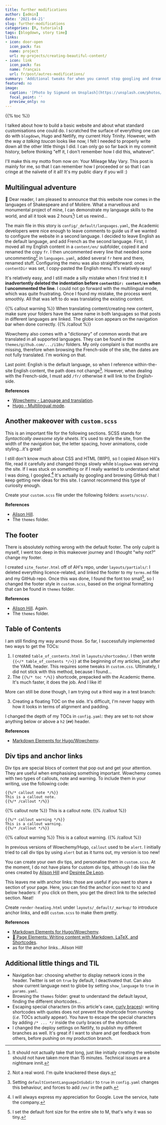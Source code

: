 ```yaml
---
title: further modifications
author: [admin]
date: '2021-04-21'
slug: further-modifications
categories: [R, tutorials]
tags: [blogdown, story time]
links:
- icon: door-open
  icon_pack: fas
  name: project
  url: my-projects/creating-beautiful-content/
- icon: link
  icon_pack: fas
  name: français
  url: fr/post/autres-modifications/
summary: 'Additional tweaks for when you cannot stop googling and dreaming of what your website could be.'
featured: no
image:
  caption: '[Photo by Sigmund on Unsplash](https://unsplash.com/photos/4BSULrfDc7w)'
  focal_point: ''
  preview_only: no
---
```


{{% toc %}}

I talked about how to build a basic website and about what standard customisations one could do. I scratched the surface of everything one can do with `blogdown`, Hugo and Netlify, my current Holy Trinity. However, with the way _a talking toucan_ looks like now, I felt I needed to properly write down all the other little things I did. I can only go so far back in my commit history, before thinking "eff it, I don't remember how I did this, whatever".

I'll make this my motto from now on: Your Mileage May Vary. This post is mainly for me, so that I can remember how I proceeded or so that I can cringe at the naïveté of it all! It's my public diary if you will :)

## Multilingual adventure

:scroll: Dear reader, I am pleased to announce that this website now comes in the languages of Shakespeare and of Molière. What a marvellous and monumental project of mine, I can demonstrate my language skills to the world, and all it took was 2 hours[^1]! Let us rewind...

The main file in this story is `config/_default/languages.yaml`, the Academic developers were nice enough to leave comments to guide us if we wanted to configure the website in a second language. I decided to leave English as the default language, and add French as the second language. First, I moved all my English content in a `content/en/` subfolder, copied it and renamed the copy `fr`. I then uncommented every line that needed some uncommenting[^2] in `languages.yaml`, added several `fr` here and there, renamed stuff. Configuring the menu was also straightforward: once `contentDir` was set, I copy-pasted the English menu. It's relatively easy!

It's relatively easy, and I still made a silly mistake when I first tried it: **I inadvertently deleted the indentation before `contentDir: content/en` when I uncommented the line**. I could not go forward with the multilingual mode, which was quite frustrating. Once I found my mistake, the process went smoothly. All that was left to do was translating the existing content.

{{% callout warning %}}
When translating content/creating new content, make sure your folders have the same name in both languages so that posts in different languages are linked. The globe icon appears on the navigation bar when done correctly.
{{% /callout %}}

Wowchemy also comes with a "dictionary" of common words that are translated in all supported languages. They can be found in the `themes/github.com/.../i18n/` folders. My only complaint is that months are missing, therefore when browsing the French-side of the site, the dates are not fully translated. I'm working on that.

Last point: English is the default language, so when I reference within-the-site English content, the path does not change[^3]. However, when dealing with the French-side, I must add `/fr/` otherwise it will link to the English-side.

**References**

* [Wowchemy - Language and translation](https://wowchemy.com/docs/guide/language/).
* [Hugo - Multilingual mode](https://gohugo.io/content-management/multilingual/).

[^1]: It should not actually take that long, just like initially creating the website should not have taken more than 15 minutes. Technical issues are a nightmare innit.
[^2]: Not a real word. I'm quite knackered these days.
[^3]: Setting `defaultContentLanguageInSubdir` to `true` in `config.yaml` changes this behaviour, and forces to add `/en/` in the path.

## Another makeover with `custom.scss`

This is an important file for the following sections. SCSS stands for _Syntactically awesome style sheets_. It's used to style the site, from the width of the navigation bar, the letter spacing, hover animations, code styling...it's great!

I still don't know much about CSS and HTML (WIP!), so I copied Alison Hill's file, read it carefully and changed things slowly while `blogdown` was serving the site. If I was stuck on something or if I really wanted to understand what I was doing, I googled.[^4] It's actually by googling and browsing GitHub that I keep getting new ideas for this site. I cannot recommend this type of curiosity enough.

Create your `custom.scss` file under the following folders: `assets/scss/`.

**References**

* [Alison Hill](https://github.com/rbind/apreshill).
* The `themes` folder.

[^4]: I will always express my appreciation for Google. Love the service, hate the company.

## The footer

There is absolutely nothing wrong with the default footer. The only culprit is myself, I went too deep in this makeover journey and I thought "why not?" change my footer.

I created `site_footer.html` off of AH's repo, under `layouts/partials/`: I deleted everything licence-related, and linked the footer to my `terms.md` file and my GitHub repo. Once this was done, I found the font too small[^5], so I changed the footer style in `custom.scss`, based on the original formatting that can be found in `themes` folder.

**References**

* [Alison Hill](https://github.com/rbind/apreshill). Again.
* The `themes` folder.

[^5]: I set the default font size for the entire site to M, that's why it was so tiny.

## Table of Contents

I am still finding my way around those. So far, I successfully implemented two ways to get the TOCs:

1. I created `table_of_contents.html` in `layouts/shortcodes/`. I then wrote `{{</* table_of_contents */>}}` at the beginning of my articles, just after the YAML header. This requires some tweaks in `custom.css`. Ultimately, I did not stick with this method, because I found...
2. The `{{%/* toc */%}}` shortcode, prepacked with the Academic theme. It's much faster, it does the job. And I like it!

More can still be done though, I am trying out a third way in a test branch:

3. Creating a floating TOC on the side. It's difficult, I'm never happy with how it looks in terms of alignment and padding.

I changed the depth of my TOCs in `config.yaml`: they are set to not show anything below or above a `h2` (`##`) header.

**References**

* [Markdown Elements for Hugo/Wowchemy](https://iphysresearch.github.io/blog/post/writting-markdown/#table-of-contents).

## Div tips and anchor links

Div tips are special blocs of content that pop out and get your attention. They are useful when emphasising something important. Wowchemy comes with two types of callouts, note and warning. To include them in your writing, use the following code:

```
{{%/* callout note */%}}
This is a callout note.
{{%/* /callout */%}}
```
{{% callout note %}}
This is a callout note.
{{% /callout %}}

```
{{%/* callout warning */%}}
This is a callout warning.
{{%/* /callout */%}}
```
{{% callout warning %}}
This is a callout warning.
{{% /callout %}}

In previous versions of Wowchemy/Hugo, `callout` used to be `alert`. I initially tried to call div tips by using `alert` but as it turns out, my version is too new!

You can create your own div tips, and personalise them in `custom.scss`. At the moment, I do not have plans for custom div tips, although I do like the ones created by [Alison Hill](https://alison.rbind.io/) and [Desirée De Leon](http://desiree.rbind.io/post/2019/making-tip-boxes-with-bookdown-and-rmarkdown/).

This leaves me with anchor links: those are useful if you want to share a section of your page. Here, you can find the anchor icon next to `h2` and below headers: if you click on them, you get the direct link to the selected section. Neat!

Create `render-heading.html` under `layouts/_default/_markup/` to introduce anchor links, and edit `custom.scss` to make them pretty.

**References**

* [Markdown Elements for Hugo/Wowchemy](https://iphysresearch.github.io/blog/post/writting-markdown/#callouts).
* [📸 Page Elements: Writing content with Markdown, LaTeX, and Shortcodes](https://wowchemy.com/docs/content/writing-markdown-latex/).
* as for the anchor links...Alison Hill!

## Additional little things and TIL

* Navigation bar: choosing whether to display network icons in the header. Twitter is set on `true` by default, I deactivated that. Can also show current language next to globe by setting `show_language` to `true` in `params.yaml`.
* Browsing the `themes` folder: great to understand the default layout, finding the different shortcodes...
* Escaping special characters (in this article's case, [curly braces](https://github.com/gohugoio/hugoDocs/blob/master/content/en/content-management/shortcodes.md)): writing shortcodes with quotes does not prevent the shortcode from running (_i.e._ TOCs actually appear). You have to escape the special characters by adding `/* ... */` inside the curly braces of the shortcode.
* I changed the deploy settings on Netlify, to publish my different branches as well. It's great if I want to share and get feedback from others, before pushing on my production branch.
